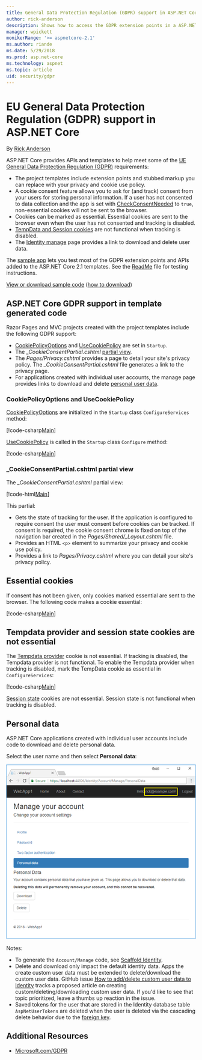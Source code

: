```yaml
---
title: General Data Protection Regulation (GDPR) support in ASP.NET Core
author: rick-anderson
description: Shows how to access the GDPR extension points in a ASP.NET Core web app.
manager: wpickett
monikerRange: '>= aspnetcore-2.1'
ms.author: riande
ms.date: 5/29/2018
ms.prod: asp.net-core
ms.technology: aspnet
ms.topic: article
uid: security/gdpr
---
```

# EU General Data Protection Regulation (GDPR) support in ASP.NET Core

By [Rick Anderson](https://twitter.com/RickAndMSFT)

ASP.NET Core provides APIs and templates to help meet some of the [UE General Data Protection Regulation (GDPR)](https://www.eugdpr.org/) requirements:

* The project templates include extension points and stubbed markup you can replace with your privacy and cookie use policy.
* A cookie consent feature allows you to ask for (and track) consent from your users for storing personal information. If a user has not consented to data collection and the app is set with [CheckConsentNeeded](/dotnet/api/microsoft.aspnetcore.builder.cookiepolicyoptions.checkconsentneeded?view=aspnetcore-2.1#Microsoft_AspNetCore_Builder_CookiePolicyOptions_CheckConsentNeeded) to `true`, non-essential cookies will not be sent to the browser.
* Cookies can be marked as essential. Essential cookies are sent to the browser even when the user has not consented and tracking is disabled.
* [TempData and Session cookies](#tempdata) are not functional when tracking is disabled.
* The [Identity manage](#pd) page provides a link to download and delete user data.

The [sample app](https://github.com/aspnet/Docs/tree/live/aspnetcore/security/gdpr) lets you test most of the GDPR extension points and APIs added to the ASP.NET Core 2.1 templates. See the [ReadMe](https://github.com/aspnet/Docs/tree/live/aspnetcore/security/gdpr) file for testing instructions.

[View or download sample code](https://github.com/aspnet/Docs/tree/live/aspnetcore/security/gdpr) ([how to download](xref:tutorials/index#how-to-download-a-sample))

## ASP.NET Core GDPR support in template generated code

Razor Pages and MVC projects created with the project templates include the following GDPR support:

* [CookiePolicyOptions](/dotnet/api/microsoft.aspnetcore.builder.cookiepolicyoptions?view=aspnetcore-2.0) and [UseCookiePolicy](/dotnet/api/microsoft.aspnetcore.builder.cookiepolicyappbuilderextensions.usecookiepolicy?view=aspnetcore-2.0#Microsoft_AspNetCore_Builder_CookiePolicyAppBuilderExtensions_UseCookiePolicy_Microsoft_AspNetCore_Builder_IApplicationBuilder_) are set in `Startup`.
* The *_CookieConsentPartial.cshtml* [partial view](xref:mvc/views/tag-helpers/builtin-th/partial-tag-helper).
* The *Pages/Privacy.cshtml* provides a page to detail your site's privacy policy. The *_CookieConsentPartial.cshtml* file generates a link to the privacy page.
* For applications created with individual user accounts, the manage page provides links to download and delete [personal user data](#pd).

### CookiePolicyOptions and UseCookiePolicy

[CookiePolicyOptions](/dotnet/api/microsoft.aspnetcore.builder.cookiepolicyoptions?view=aspnetcore-2.0) are initialized in the `Startup` class `ConfigureServices` method:

[!code-csharp[Main](gdpr/sample/Startup.cs?name=snippet1&highlight=14-20)]

[UseCookiePolicy](/dotnet/api/microsoft.aspnetcore.builder.cookiepolicyappbuilderextensions.usecookiepolicy?view=aspnetcore-2.0#Microsoft_AspNetCore_Builder_CookiePolicyAppBuilderExtensions_UseCookiePolicy_Microsoft_AspNetCore_Builder_IApplicationBuilder_) is called in the `Startup` class `Configure` method:

[!code-csharp[Main](gdpr/sample/Startup.cs?name=snippet1&highlight=49)]

### _CookieConsentPartial.cshtml partial view

The *_CookieConsentPartial.cshtml* partial view:

[!code-html[Main](gdpr/sample/RP/Pages/Shared/_CookieConsentPartial.cshtml)]

This partial:

* Gets the state of tracking for the user. If the application is configured to require consent the user must consent before cookies can be tracked. If consent is required, the cookie consent chrome is fixed on top of the navigation bar created in the *Pages/Shared/_Layout.cshtml* file.
* Provides an HTML `<p>` element to summarize your privacy and cookie use policy.
* Provides a link to *Pages/Privacy.cshtml* where you can detail your site's privacy policy.

## Essential cookies

If consent has not been given, only cookies marked essential are sent to the browser. The following code makes a cookie essential:

[!code-csharp[Main](gdpr/sample/RP/Pages/Cookie.cshtml.cs?name=snippet1&highlight=5)]

<a name="tempdata"></a>

## Tempdata provider and session state cookies are not essential

The [Tempdata provider](xref:fundamentals/app-state#tempdata) cookie is not essential. If tracking is disabled, the Tempdata provider is not functional. To enable the Tempdata provider when tracking is disabled, mark the TempData cookie as essential in `ConfigureServices`:

[!code-csharp[Main](gdpr/sample/RP/Startup.cs?name=snippet1)]

[Session state](xref:fundamentals/app-state) cookies are not essential. Session state is not functional when tracking is disabled.

<a name="pd"></a>

## Personal data

ASP.NET Core applications created with individual user accounts include code to download and delete personal data.

Select the user name and then select **Personal data**:

![Manage personal data page](gdpr/_static/pd.png)

Notes:

* To generate the `Account/Manage` code, see [Scaffold Identity](xref:security/authentication/scaffold-identity).
* Delete and download only impact the default identity data. Apps the create custom user data must be extended to delete/download the custom user data. GitHub issue [How to add/delete custom user data to Identity](https://github.com/aspnet/Docs/issues/6226) tracks a proposed article on creating custom/deleting/downloading custom user data. If you'd like to see that topic prioritized, leave a thumbs up reaction in the issue.
* Saved tokens for the user that are stored in the Identity database table `AspNetUserTokens` are deleted when the user is deleted via the cascading delete behavior due to the [foreign key](https://github.com/aspnet/Identity/blob/b4fc72c944e0589a7e1f076794d7e5d8dcf163bf/src/EF/IdentityUserContext.cs#L152).

## Additional Resources

* [Microsoft.com/GDPR](https://www.microsoft.com/en-us/trustcenter/Privacy/GDPR)